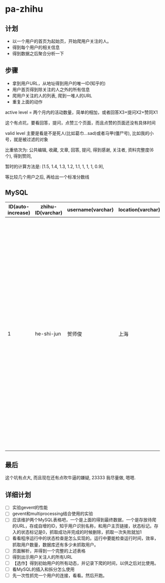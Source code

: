 # pa-zhihu

## 计划

- 以一个用户的首页为起始页，开始爬用户关注的人。
- 得到每个用户的相关信息
- 得到数据之后聚合分析一下

## 步骤

- 拿到用户URL，从地址得到用户的唯一ID(知乎的)
- 用户首页得到除关注的人之外的所有信息
- 爬用户关注的人的列表, 爬到一堆人的URL
- 重复上面的动作

active level = 两个月内的活动数量，简单的相加，或者回答X3+提问X2+赞同X1

这个有点坑，要看回答，提问，点赞三个页面，而且点赞的页面还没有具体时间



valid level 主要是看是不是死人(比如葛巾...sad)或者马甲(僵尸号), 比如我的小号，就是被过滤的对象

比重依次为: 公共编辑, 收藏, 文章, 回答, 提问, 得到感谢, 关注者, 资料完整度(6个), 得到赞同,

暂时的计算方法是: [1.5, 1.4, 1.3, 1.2, 1.1, 1, 1, 1, 0.9],

等比较几个用户之后, 再给出一个标准分数线


## MySQL

|ID(auto-increase)|zhihu-ID(varchar)|username(varchar)|location(varchar)|business(varchar)|gender(int-1,0,1)|company(varchar)|position(varchar)|education(varchar)|major(varchar)|agreed(int)|thanks(int)|answered(int)|asked(int)|posts(int)|collections(int)|public edition(int)|followed(int)|follower(int)|focused topic(list)|activity level(int)|valid level(float)|
|----|----|----|----|----|----|----|----|----|----|----|----|----|----|----|----|----|----|----|----|----|----|
|1|he-shi-jun|贺师俊| 上海 |互联网|1|--|--|五角场一流的复黏大学|自由而无用的哲学|18377|3415|758|16|4|3|100|171|18809|['前端开发', 'JavaScript', 'CSS', '前端工程师'， 'HTML', 'HTML5', 'nodejs', '中国好声音（电视节目）', '字体', '盛大网络', '字体排印', '两性关系', '中国好歌曲（电视节目）', '知乎社区', '冷知识', '我是歌手（第二季）', '字体设计', '语言', '百姓网', '科学松鼠会', '三体（系列小说）', '编译原理', '编译器', '成人内容', '奇葩说', '58 同城与赶集网合并案', 'AlphaGo']|--|--|

## 最后

这个坑有点大, 而且现在还有点吹牛逼的嫌疑, 23333
我尽量做, 嗯嗯.


## 详细计划

- [ ] 实验gevent的性能
- [ ] gevent和multiprocessing结合使用的实验
- [ ] 应该维护两个MySQL表格吧，一个是上面的得到最终数据，一个是存放待爬的URL，存成自增的ID，知乎用户识别名称，和用户主页链接，状态标记。存入的状态标记是0，抓取成功并完成的时候删除，抓取一次失败就加1
- [ ] 看看程序运行中的状态检查是怎么实现的。运行中要能检查运行时间，效率，抓取用户数量，数据库还有多少未抓取用户。 
- [ ] 页面解析，并得到一个完整的上述表格
- [ ] 得到出示用户关注人的所有URL
- [ ] 【选作】得到初始用户的所有动态，并记录下爬的时间，以供之后对比使用。
- [ ] 看MySQL的插入和拆分怎么使用
- [ ] 先一次性抓完一个用户的连接，看看。然后开跑。
